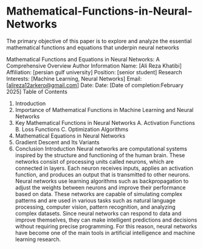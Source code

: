 # Mathematical-Functions-in-Neural-Networks
The primary objective of this paper is to explore and analyze the essential mathematical functions and equations that underpin neural networks

Mathematical Functions and Equations in Neural Networks: A Comprehensive Overview
Author Information
Name: [Ali Reza Khatibi]
Affiliation: [persian gulf university]
Position: [senior student]
Research Interests: [Machine Learning, Neural Networks]
Email: [alireza12arkero@gmail.com]
Date:
Date: [Date of completion:February 2025]
Table of Contents
1. Introduction
2. Importance of Mathematical Functions in Machine Learning and Neural Networks
3. Key Mathematical Functions in Neural Networks
A. Activation Functions
B. Loss Functions
C. Optimization Algorithms
4. Mathematical Equations in Neural Networks
5. Gradient Descent and Its Variants
6. Conclusion
Introduction
Neural networks are computational systems inspired by the structure and functioning of the
human brain. These networks consist of processing units called neurons, which are
connected in layers. Each neuron receives inputs, applies an activation function, and
produces an output that is transmitted to other neurons. Neural networks use learning
algorithms such as backpropagation to adjust the weights between neurons and improve
their performance based on data. These networks are capable of simulating complex
patterns and are used in various tasks such as natural language processing, computer vision,
pattern recognition, and analyzing complex datasets. Since neural networks can respond to
data and improve themselves, they can make intelligent predictions and decisions without
requiring precise programming. For this reason, neural networks have become one of the
main tools in artificial intelligence and machine learning research.

